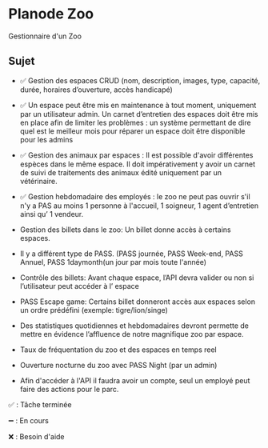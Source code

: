 
# Planode Zoo
Gestionnaire d'un Zoo

## Sujet

+ ✅ Gestion des espaces CRUD (nom, description, images, type, capacité, durée, horaires d’ouverture, accès
handicapé)

+ ✅ Un espace peut être mis en maintenance à tout moment, uniquement par un utilisateur admin. Un carnet
d’entretien des espaces doit être mis en place afin de limiter les problèmes : un système permettant de dire
quel est le meilleur mois pour réparer un espace doit être disponible pour les admins

+ ✅ Gestion des animaux par espaces : Il est possible d'avoir différentes espèces dans le même espace. Il doit
impérativement y avoir un carnet de suivi de traitements des animaux édité uniquement par un vétérinaire.

+ ✅ Gestion hebdomadaire des employés : le zoo ne peut pas ouvrir s'il n'y a PAS au moins 1 personne à
l'accueil, 1 soigneur, 1 agent d’entretien ainsi qu’ 1 vendeur.

+ Gestion des billets dans le zoo: Un billet donne accès à certains espaces.

 - Il y a différent type de PASS. (PASS journée, PASS Week-end, PASS Annuel, PASS 1daymonth(un jour
par mois toute l'année)

 - Contrôle des billets: Avant chaque espace, l’API devra valider ou non si l’utilisateur peut accéder à l’
espace

 - PASS Escape game: Certains billet donneront accès aux espaces selon un ordre prédéfini (exemple:
tigre/lion/singe)

+ Des statistiques quotidiennes et hebdomadaires devront permette de mettre en évidence l’affluence de
notre magnifique zoo par espace.

+ Taux de fréquentation du zoo et des espaces en temps reel

+ Ouverture nocturne du zoo avec PASS Night (par un admin)

+ Afin d'accéder à l'API il faudra avoir un compte, seul un employé peut faire des actions pour le parc.

✅ : Tâche terminée

➖ : En cours

❌ : Besoin d'aide
